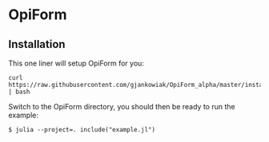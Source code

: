 # OpiForm

## Installation

This one liner will setup OpiForm for you:

    curl https://raw.githubusercontent.com/gjankowiak/OpiForm_alpha/master/install.sh | bash

Switch to the OpiForm directory, you should then be ready to run the example:

    $ julia --project=. include("example.jl")

